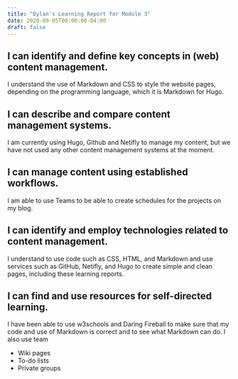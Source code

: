 ```yaml
---
title: "Dylan's Learning Report for Module 3"
date: 2020-09-05T00:00:00-04:00
draft: false
---
```


I can identify and define key concepts in (web) content management.
-------------------------------------------------------------------
I understand the use of Markdown and CSS to style the website pages, depending on the programming language, which it is Markdown for Hugo.

I can describe and compare content management systems.
-------------------------------------------------------------------
I am currently using Hugo, Github and Netifly to manage my content, but we have not used any other content management systems at the moment.

I can manage content using established workflows.
-------------------------------------------------------------------
I am able to use Teams to be able to create schedules for the projects on my blog.

I can identify and employ technologies related to content management.
---------------------------------------------------------------------
I understand to use code such as CSS, HTML, and Markdown and use services such as GitHub, Netifly, and Hugo to create simple and clean pages, including these learning reports.

I can find and use resources for self-directed learning.
-------------------------------------------------------------------
I have been able to use w3schools and Daring Fireball to make sure that my code and use of Markdown is correct and to see what Markdown can do. I also use team 

+ Wiki pages
+ To-do lists
+ Private groups 
